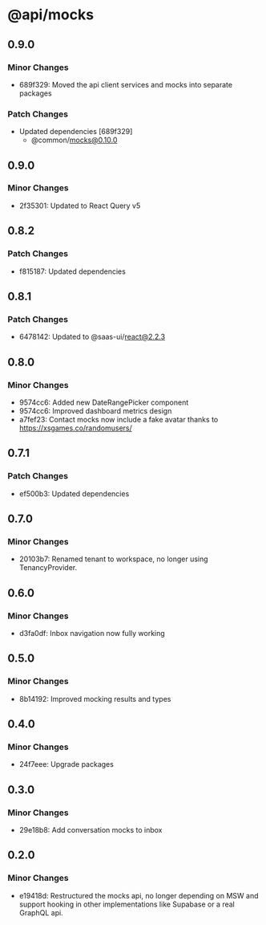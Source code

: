 # @api/mocks

## 0.9.0

### Minor Changes

- 689f329: Moved the api client services and mocks into separate packages

### Patch Changes

- Updated dependencies [689f329]
  - @common/mocks@0.10.0

## 0.9.0

### Minor Changes

- 2f35301: Updated to React Query v5

## 0.8.2

### Patch Changes

- f815187: Updated dependencies

## 0.8.1

### Patch Changes

- 6478142: Updated to @saas-ui/react@2.2.3

## 0.8.0

### Minor Changes

- 9574cc6: Added new DateRangePicker component
- 9574cc6: Improved dashboard metrics design
- a7fef23: Contact mocks now include a fake avatar thanks to https://xsgames.co/randomusers/

## 0.7.1

### Patch Changes

- ef500b3: Updated dependencies

## 0.7.0

### Minor Changes

- 20103b7: Renamed tenant to workspace, no longer using TenancyProvider.

## 0.6.0

### Minor Changes

- d3fa0df: Inbox navigation now fully working

## 0.5.0

### Minor Changes

- 8b14192: Improved mocking results and types

## 0.4.0

### Minor Changes

- 24f7eee: Upgrade packages

## 0.3.0

### Minor Changes

- 29e18b8: Add conversation mocks to inbox

## 0.2.0

### Minor Changes

- e19418d: Restructured the mocks api, no longer depending on MSW and support hooking in other implementations like Supabase or a real GraphQL api.
